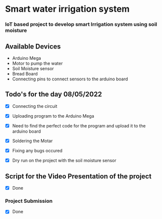 # Smart water irrigation system 
### IoT based project to develop smart Irrigation system using soil moisture


## Available Devices 
- Arduino Mega
- Motor to pump the water 
- Soil Moisture sensor
- Bread Board
- Connecting pins to connect sensors to the arduino board

## Todo's for the day 08/05/2022
- [X] Connecting the circuit
- [X] Uploading program to the Arduino Mega
- [X] Need to find the perfect code for the program and upload it to the arduino board
- [X] Soldering the Motar
- [X] Fixing any bugs occured
- [X] Dry run on the project with the soil moisture sensor


## Script for the Video Presentation of the project
- [X] Done 

### Project Submission 
- [X] Done
